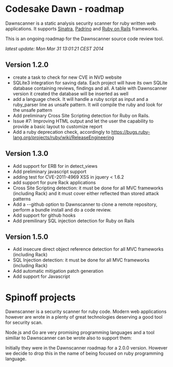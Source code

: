 # Codesake Dawn - roadmap

Dawnscanner is a static analysis security scanner for ruby written web applications.
It supports [Sinatra](http://www.sinatrarb.com),
[Padrino](http://www.padrinorb.com) and [Ruby on Rails](http://rubyonrails.org)
frameworks.

This is an ongoing roadmap for the Dawnscanner source code review tool.

_latest update: Mon Mar 31 13:01:21 CEST 2014_

## Version 1.2.0

* create a task to check for new CVE in NVD website
* SQLite3 integration for saving data. Each project will have its own SQLite
  database containing reviews, findings and all. A table with Dawnscanner version it
  created the database will be inserted as well
* add a language check. It will handle a ruby script as input and a
  ruby\_parser line as unsafe pattern. It will compile the ruby and look for
  the unsafe pattern
* Add preliminary Cross Site Scripting detection for Ruby on Rails.
* Issue #7: Improving HTML output and let the user the capability to provide a
  basic layout to customize report
* Add a ruby deprecation check, accordingly to
  https://bugs.ruby-lang.org/projects/ruby/wiki/ReleaseEngineering

## Version 1.3.0

* Add support for ERB for in detect\_views
* Add preliminary javascript support
* adding test for CVE-2011-4969  XSS in jquery < 1.6.2
* add support for pure Rack applications
* Cross Site Scripting detection: it must be done for all MVC frameworks
  (including Rack) and it must cover either reflected than stored attack
  patterns
* Add a --github option to Dawnscanner to clone a remote repository, perform
  a bundle install and do a code review.
* Add support for github hooks
* Add premilinary SQL injection detection for Ruby on Rails

## Version 1.5.0

* Add insecure direct object reference detection for all MVC frameworks (including Rack)
* SQL Injection detection: it must be done for all MVC frameworks (including Rack)
* Add automatic mitigation patch generation
* Add support for Javascript

# Spinoff projects

Dawnscanner is a security scanner for ruby code. Modern web applications
however are wrote in a plenty of great technologies deserving a good tool for
security scan.

Node.js and Go are very promising programming languages and a tool similiar to
Dawnscanner can be wrote also to support them:

Initially they were in the Dawnscanner roadmap for a 2.0.0 version. However
we decide to drop this in the name of being focused on ruby programming
language.
